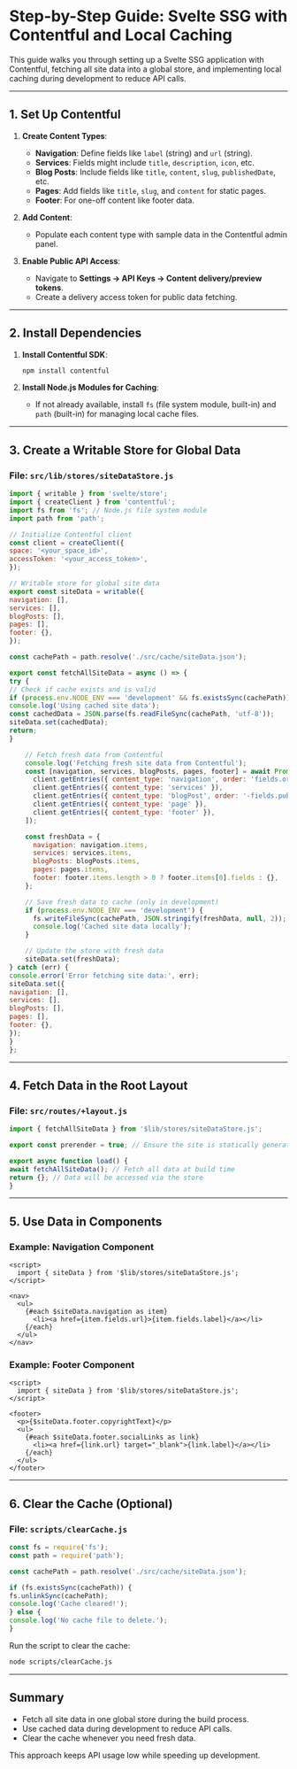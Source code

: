 # Step-by-Step Guide: Svelte SSG with Contentful and Local Caching

This guide walks you through setting up a Svelte SSG application with Contentful, fetching all site data into a global store, and implementing local caching during development to reduce API calls.

---

## 1. Set Up Contentful

1. **Create Content Types**:
	- **Navigation**: Define fields like `label` (string) and `url` (string).
	- **Services**: Fields might include `title`, `description`, `icon`, etc.
	- **Blog Posts**: Include fields like `title`, `content`, `slug`, `publishedDate`, etc.
	- **Pages**: Add fields like `title`, `slug`, and `content` for static pages.
	- **Footer**: For one-off content like footer data.

2. **Add Content**:
	- Populate each content type with sample data in the Contentful admin panel.

3. **Enable Public API Access**:
	- Navigate to **Settings → API Keys → Content delivery/preview tokens**.
	- Create a delivery access token for public data fetching.

---

## 2. Install Dependencies

1. **Install Contentful SDK**:
   ```bash
   npm install contentful
   ```

2. **Install Node.js Modules for Caching**:
	- If not already available, install `fs` (file system module, built-in) and `path` (built-in) for managing local cache files.

---

## 3. Create a Writable Store for Global Data

### **File: `src/lib/stores/siteDataStore.js`**
```javascript
import { writable } from 'svelte/store';
import { createClient } from 'contentful';
import fs from 'fs'; // Node.js file system module
import path from 'path';

// Initialize Contentful client
const client = createClient({
space: '<your_space_id>',
accessToken: '<your_access_token>',
});

// Writable store for global site data
export const siteData = writable({
navigation: [],
services: [],
blogPosts: [],
pages: [],
footer: {},
});

const cachePath = path.resolve('./src/cache/siteData.json');

export const fetchAllSiteData = async () => {
try {
// Check if cache exists and is valid
if (process.env.NODE_ENV === 'development' && fs.existsSync(cachePath)) {
console.log('Using cached site data');
const cachedData = JSON.parse(fs.readFileSync(cachePath, 'utf-8'));
siteData.set(cachedData);
return;
}

    // Fetch fresh data from Contentful
    console.log('Fetching fresh site data from Contentful');
    const [navigation, services, blogPosts, pages, footer] = await Promise.all([
      client.getEntries({ content_type: 'navigation', order: 'fields.order' }),
      client.getEntries({ content_type: 'services' }),
      client.getEntries({ content_type: 'blogPost', order: '-fields.publishedDate' }),
      client.getEntries({ content_type: 'page' }),
      client.getEntries({ content_type: 'footer' }),
    ]);

    const freshData = {
      navigation: navigation.items,
      services: services.items,
      blogPosts: blogPosts.items,
      pages: pages.items,
      footer: footer.items.length > 0 ? footer.items[0].fields : {},
    };

    // Save fresh data to cache (only in development)
    if (process.env.NODE_ENV === 'development') {
      fs.writeFileSync(cachePath, JSON.stringify(freshData, null, 2));
      console.log('Cached site data locally');
    }

    // Update the store with fresh data
    siteData.set(freshData);
} catch (err) {
console.error('Error fetching site data:', err);
siteData.set({
navigation: [],
services: [],
blogPosts: [],
pages: [],
footer: {},
});
}
};
```

---

## 4. Fetch Data in the Root Layout

### **File: `src/routes/+layout.js`**
```javascript
import { fetchAllSiteData } from '$lib/stores/siteDataStore.js';

export const prerender = true; // Ensure the site is statically generated

export async function load() {
await fetchAllSiteData(); // Fetch all data at build time
return {}; // Data will be accessed via the store
}
```

---

## 5. Use Data in Components

### **Example: Navigation Component**

```svelte
<script>
  import { siteData } from '$lib/stores/siteDataStore.js';
</script>

<nav>
  <ul>
    {#each $siteData.navigation as item}
      <li><a href={item.fields.url}>{item.fields.label}</a></li>
    {/each}
  </ul>
</nav>
```

### **Example: Footer Component**

```svelte
<script>
  import { siteData } from '$lib/stores/siteDataStore.js';
</script>

<footer>
  <p>{$siteData.footer.copyrightText}</p>
  <ul>
    {#each $siteData.footer.socialLinks as link}
      <li><a href={link.url} target="_blank">{link.label}</a></li>
    {/each}
  </ul>
</footer>
```

---

## 6. Clear the Cache (Optional)

### **File: `scripts/clearCache.js`**
```javascript
const fs = require('fs');
const path = require('path');

const cachePath = path.resolve('./src/cache/siteData.json');

if (fs.existsSync(cachePath)) {
fs.unlinkSync(cachePath);
console.log('Cache cleared!');
} else {
console.log('No cache file to delete.');
}
```

Run the script to clear the cache:
```bash
node scripts/clearCache.js
```

---

## Summary

- Fetch all site data in one global store during the build process.
- Use cached data during development to reduce API calls.
- Clear the cache whenever you need fresh data.

This approach keeps API usage low while speeding up development.
